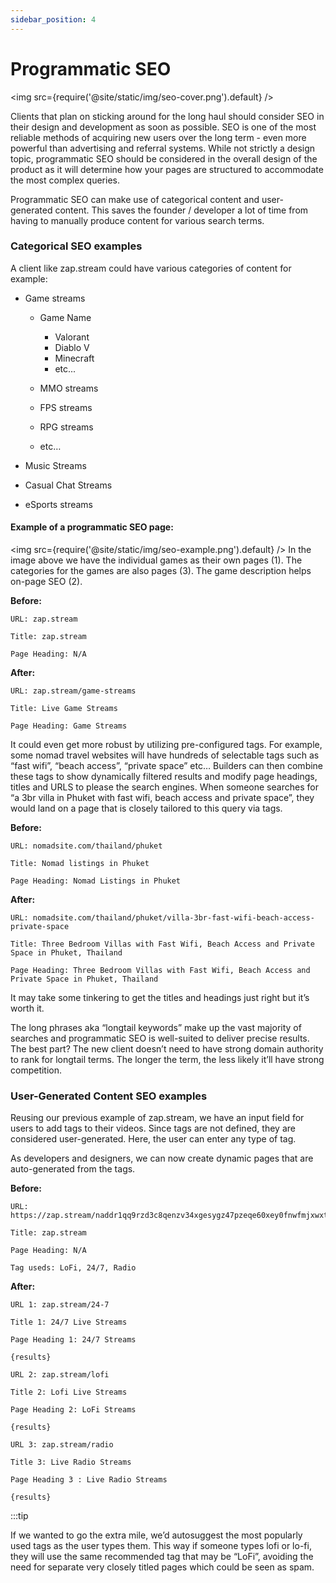 ```yaml
---
sidebar_position: 4
---
```


# Programmatic SEO

<img src={require('@site/static/img/seo-cover.png').default} />

Clients that plan on sticking around for the long haul should consider SEO in their design and development as soon as possible. SEO is one of the most reliable methods of acquiring new users over the long term - even more powerful than advertising and referral systems. While not strictly a design topic, programmatic SEO should be considered in the overall design of the product as it will determine how your pages are structured to accommodate the most complex queries.

  

Programmatic SEO can make use of categorical content and user-generated content. This saves the founder / developer a lot of time from having to manually produce content for various search terms.

  

### Categorical SEO examples


A client like zap.stream could have various categories of content for example:

-   Game streams
    -   Game Name
        -   Valorant
        -   Diablo V
        -   Minecraft 
        -   etc...
    -   MMO streams
    
    -   FPS streams
    
    -   RPG streams
    
    -   etc…
    

-   Music Streams
    
-   Casual Chat Streams
    
-   eSports streams

#### Example of a programmatic SEO page: 
<img src={require('@site/static/img/seo-example.png').default} />
  In the image above we have the individual games as their own pages (1). The categories for the games are also pages (3). The game description helps on-page SEO (2). 

**Before:**

```
URL: zap.stream

Title: zap.stream

Page Heading: N/A
```
  
  

**After:**

  
```
URL: zap.stream/game-streams

Title: Live Game Streams

Page Heading: Game Streams
```
  

It could even get more robust by utilizing pre-configured tags. For example, some nomad travel websites will have hundreds of selectable tags such as “fast wifi”, “beach access”, “private space” etc… Builders can then combine these tags to show dynamically filtered results and modify page headings, titles and URLS to please the search engines. When someone searches for “a 3br villa in Phuket with fast wifi, beach access and private space”, they would land on a page that is closely tailored to this query via tags.

  

**Before:**

  
```
URL: nomadsite.com/thailand/phuket

Title: Nomad listings in Phuket

Page Heading: Nomad Listings in Phuket
```
  

**After:**

  
```
URL: nomadsite.com/thailand/phuket/villa-3br-fast-wifi-beach-access-private-space

Title: Three Bedroom Villas with Fast Wifi, Beach Access and Private Space in Phuket, Thailand

Page Heading: Three Bedroom Villas with Fast Wifi, Beach Access and Private Space in Phuket, Thailand
```
  

It may take some tinkering to get the titles and headings just right but it’s worth it.

  

The long phrases aka “longtail keywords” make up the vast majority of searches and programmatic SEO is well-suited to deliver precise results. The best part? The new client doesn’t need to have strong domain authority to rank for longtail terms. The longer the term, the less likely it’ll have strong competition.

  

### User-Generated Content SEO examples

  

Reusing our previous example of zap.stream, we have an input field for users to add tags to their videos. Since tags are not defined, they are considered user-generated. Here, the user can enter any type of tag.

  

As developers and designers, we can now create dynamic pages that are auto-generated from the tags.

  

**Before:**

  
```
URL: https://zap.stream/naddr1qq9rzd3c8qenzv34xgesygz47pzeqe60xey0fnwfmjxwxtdz52pqwnxskqs9jmhqx0gj6wz3s5psgqqqwenslj8h0y

Title: zap.stream

Page Heading: N/A

Tag useds: LoFi, 24/7, Radio
```
  

**After:**

  
```
URL 1: zap.stream/24-7

Title 1: 24/7 Live Streams

Page Heading 1: 24/7 Streams

{results}
```
  
```
URL 2: zap.stream/lofi

Title 2: Lofi Live Streams

Page Heading 2: LoFi Streams

{results}
```
  
```
URL 3: zap.stream/radio

Title 3: Live Radio Streams

Page Heading 3 : Live Radio Streams

{results}
```
  
:::tip

If we wanted to go the extra mile, we’d autosuggest the most popularly used tags as the user types them. This way if someone types lofi or lo-fi, they will use the same recommended tag that may be “LoFi”, avoiding the need for separate very closely titled pages which could be seen as spam.
